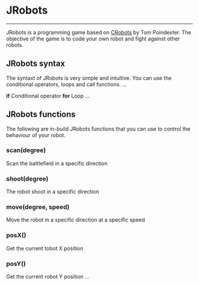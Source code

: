 # JRobots
---
JRobots is a programming game based on [CRobots](https://crobots.deepthought.it/home.php) by Tom Poindexter. The objective of the game is to code your own robot and fight against other robots.

## JRobots syntax
The syntaxt of JRobots is very simple and intuitive. You can use the conditional operators, loops and call functions.
...

**if** Conditional operator
**for** Loop
...

## JRobots functions
The following are in-build JRobots functions that you can use to control the behaviour of your robot.
### scan(degree)
Scan the battlefield in a specific direction
### shoot(degree)
The robot shoot in a specific direction
### move(degree, speed)
Move the robot in a specific direction at a specific speed
### posX()
Get the current tobot X position
### posY()
Get the current robot Y position
...